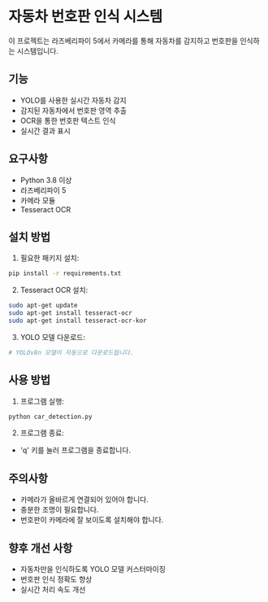 # 자동차 번호판 인식 시스템

이 프로젝트는 라즈베리파이 5에서 카메라를 통해 자동차를 감지하고 번호판을 인식하는 시스템입니다.

## 기능

- YOLO를 사용한 실시간 자동차 감지
- 감지된 자동차에서 번호판 영역 추출
- OCR을 통한 번호판 텍스트 인식
- 실시간 결과 표시

## 요구사항

- Python 3.8 이상
- 라즈베리파이 5
- 카메라 모듈
- Tesseract OCR

## 설치 방법

1. 필요한 패키지 설치:
```bash
pip install -r requirements.txt
```

2. Tesseract OCR 설치:
```bash
sudo apt-get update
sudo apt-get install tesseract-ocr
sudo apt-get install tesseract-ocr-kor
```

3. YOLO 모델 다운로드:
```bash
# YOLOv8n 모델이 자동으로 다운로드됩니다.
```

## 사용 방법

1. 프로그램 실행:
```bash
python car_detection.py
```

2. 프로그램 종료:
- 'q' 키를 눌러 프로그램을 종료합니다.

## 주의사항

- 카메라가 올바르게 연결되어 있어야 합니다.
- 충분한 조명이 필요합니다.
- 번호판이 카메라에 잘 보이도록 설치해야 합니다.

## 향후 개선 사항

- 자동차만을 인식하도록 YOLO 모델 커스터마이징
- 번호판 인식 정확도 향상
- 실시간 처리 속도 개선 